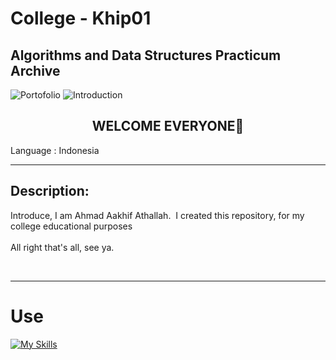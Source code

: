 # College - Khip01 
## Algorithms and Data Structures Practicum Archive

<img src="https://img.shields.io/badge/Type-College Archive-yellowgreen?logo=files&logoColor=white" alt="Portofolio"> <img src="https://img.shields.io/badge/-Introduction-red" alt="Introduction">

<h2 style="text-align:center;">WELCOME EVERYONE👋</h2>

Language : Indonesia

---

## Description:
Introduce, I am Ahmad Aakhif Athallah. 
I created this repository, for my college educational purposes
<br>
<br>
All right that's all, see ya.


<br>

---

# Use
[![My Skills](https://skillicons.dev/icons?i=java,vscode)](https://github.com/Khip01)
